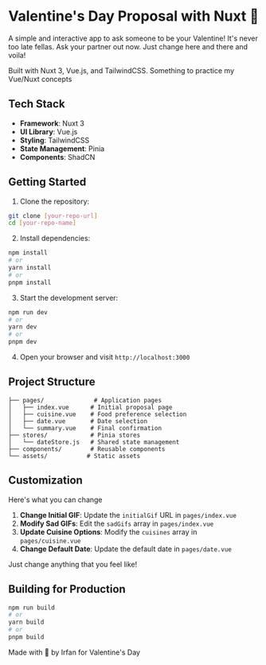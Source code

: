 # Valentine's Day Proposal with Nuxt 💝

A simple and interactive app to ask someone to be your Valentine! It's never too late fellas. Ask your partner out now. Just change here and there and voila! 

Built with Nuxt 3, Vue.js, and TailwindCSS. Something to practice my Vue/Nuxt concepts

## Tech Stack

- **Framework**: Nuxt 3
- **UI Library**: Vue.js
- **Styling**: TailwindCSS
- **State Management**: Pinia
- **Components**: ShadCN 

## Getting Started

1. Clone the repository:

```bash
git clone [your-repo-url]
cd [your-repo-name]
```

2. Install dependencies:

```bash
npm install
# or
yarn install
# or
pnpm install
```

3. Start the development server:

```bash
npm run dev
# or
yarn dev
# or
pnpm dev
```

4. Open your browser and visit `http://localhost:3000`

## Project Structure

```
├── pages/              # Application pages
│   ├── index.vue      # Initial proposal page
│   ├── cuisine.vue    # Food preference selection
│   ├── date.vue       # Date selection
│   └── summary.vue    # Final confirmation
├── stores/            # Pinia stores
│   └── dateStore.js   # Shared state management
├── components/        # Reusable components
└── assets/           # Static assets
```

## Customization

Here's what you can change

1. **Change Initial GIF**: Update the `initialGif` URL in `pages/index.vue`
2. **Modify Sad GIFs**: Edit the `sadGifs` array in `pages/index.vue`
3. **Update Cuisine Options**: Modify the `cuisines` array in `pages/cuisine.vue`
4. **Change Default Date**: Update the default date in `pages/date.vue`

Just change anything that you feel like!

## Building for Production

```bash
npm run build
# or
yarn build
# or
pnpm build
```

Made with 💖 by Irfan for Valentine's Day
